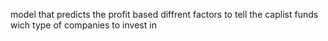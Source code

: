 
model that predicts the profit based diffrent factors to tell the caplist funds wich type of companies to invest in
